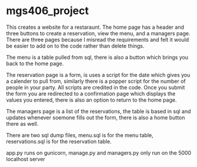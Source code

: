 # mgs406_project

This creates a website for a restaraunt.
The home page has a header and three buttons to create a reservation, view the menu, and a managers page. There are three pages because I misread the requirements and felt it would be easier to add on to the code rather than delete things. 

  The menu is a table pulled from sql, there is also a button which brings you back to the home page.
  
  The reservation page is a form, is uses a script for the date which gives you a calender to pull from, similarly there is a popper script for the number of people in your party. 
    All scripts are credited in the code.
  Once you submit the form you are redirected to a confirmation page which displays the values you entered, there is also an option to return to the home page. 
    
  The managers page is a list of the reservations, the table is based in sql and updates whenever soemone fills out the form, there is also a home button there as well. 
  
  
  There are two sql dump files, menu.sql is for the menu table, reservations.sql is for the reservation table.
  
  


app.py runs on gunicorn, manage.py and managers.py only run on the 5000 localhost server
